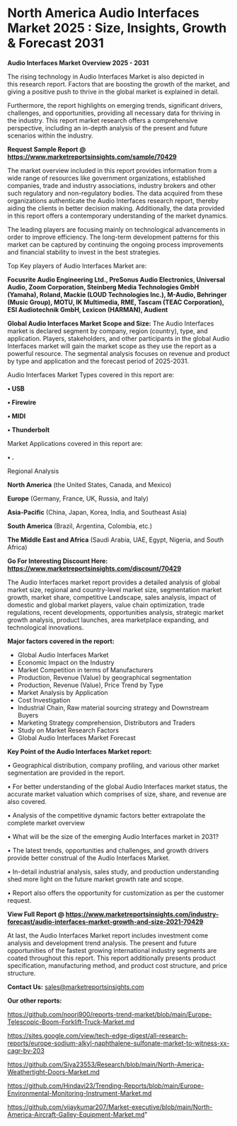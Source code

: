 # North America Audio Interfaces Market 2025 : Size, Insights, Growth & Forecast 2031

<Strong> Audio Interfaces Market Overview 2025 - 2031</strong>

The rising technology in Audio Interfaces Market is also depicted in this research report. Factors that are boosting the growth of the market, and giving a positive push to thrive in the global market is explained in detail.

Furthermore, the report highlights on emerging trends, significant drivers, challenges, and opportunities, providing all necessary data for thriving in the industry. This report market research offers a comprehensive perspective, including an in-depth analysis of the present and future scenarios within the industry.

<strong>Request Sample Report @ <a href=https://www.marketreportsinsights.com/sample/70429>https://www.marketreportsinsights.com/sample/70429</a></strong>

The market overview included in this report provides information from a wide range of resources like government organizations, established companies, trade and industry associations, industry brokers and other such regulatory and non-regulatory bodies. The data acquired from these organizations authenticate the Audio Interfaces research report, thereby aiding the clients in better decision making. Additionally, the data provided in this report offers a contemporary understanding of the market dynamics.

The leading players are focusing mainly on technological advancements in order to improve efficiency. The long-term development patterns for this market can be captured by continuing the ongoing process improvements and financial stability to invest in the best strategies.

Top Key players of Audio Interfaces Market are:

<strong>Focusrite Audio Engineering Ltd., PreSonus Audio Electronics, Universal Audio, Zoom Corporation, Steinberg Media Technologies GmbH (Yamaha), Roland, Mackie (LOUD Technologies Inc.), M-Audio, Behringer (Music Group), MOTU, IK Multimedia, RME, Tascam (TEAC Corporation), ESI Audiotechnik GmbH, Lexicon (HARMAN), Audient</strong>

<strong><b>Global Audio Interfaces Market Scope and Size:</b></strong>
The Audio Interfaces market is declared segment by company, region (country), type, and application. Players, stakeholders, and other participants in the global Audio Interfaces market will gain the market scope as they use the report as a powerful resource. The segmental analysis focuses on revenue and product by type and application and the forecast period of 2025-2031.

Audio Interfaces Market Types covered in this report are:

<strong>• USB

• Firewire

• MIDI

• Thunderbolt</strong>

Market Applications covered in this report are:

<strong>• .</strong> 

Regional Analysis

<strong>North America</strong> (the United States, Canada, and Mexico)

<strong>Europe</strong> (Germany, France, UK, Russia, and Italy)

<strong>Asia-Pacific</strong> (China, Japan, Korea, India, and Southeast Asia)

<strong>South America</strong> (Brazil, Argentina, Colombia, etc.)

<strong>The Middle East and Africa</strong> (Saudi Arabia, UAE, Egypt, Nigeria, and South Africa)

<strong>Go For Interesting Discount Here: <a href=https://www.marketreportsinsights.com/discount/70429>https://www.marketreportsinsights.com/discount/70429</a></strong>

The Audio Interfaces market report provides a detailed analysis of global market size, regional and country-level market size, segmentation market growth, market share, competitive Landscape, sales analysis, impact of domestic and global market players, value chain optimization, trade regulations, recent developments, opportunities analysis, strategic market growth analysis, product launches, area marketplace expanding, and technological innovations.

<strong><b>Major factors covered in the report:</b></strong>
<ul>
  <li>Global Audio Interfaces Market </li>
  <li>Economic Impact on the Industry</li>
  <li>Market Competition in terms of Manufacturers</li>
  <li>Production, Revenue (Value) by geographical segmentation</li>
  <li>Production, Revenue (Value), Price Trend by Type</li>
  <li>Market Analysis by Application</li>
  <li>Cost Investigation</li>
  <li>Industrial Chain, Raw material sourcing strategy and Downstream Buyers</li>
  <li>Marketing Strategy comprehension, Distributors and Traders</li>
  <li>Study on Market Research Factors</li>
  <li>Global Audio Interfaces Market Forecast</li>
</ul>

<strong><b>Key Point of the Audio Interfaces Market report:</b></strong>

• Geographical distribution, company profiling, and various other market segmentation are provided in the report.

• For better understanding of the global Audio Interfaces market status, the accurate market valuation which comprises of size, share, and revenue are also covered.

• Analysis of the competitive dynamic factors better extrapolate the complete market overview

• What will be the size of the emerging Audio Interfaces market in 2031?

• The latest trends, opportunities and challenges, and growth drivers provide better construal of the Audio Interfaces Market.

• In-detail industrial analysis, sales study, and production understanding shed more light on the future market growth rate and scope.

• Report also offers the opportunity for customization as per the customer request.

<strong><b>View Full Report @ <a href=https://www.marketreportsinsights.com/industry-forecast/audio-interfaces-market-growth-and-size-2021-70429>https://www.marketreportsinsights.com/industry-forecast/audio-interfaces-market-growth-and-size-2021-70429</a></b></strong>


At last, the Audio Interfaces Market report includes investment come analysis and development trend analysis. The present and future opportunities of the fastest growing international industry segments are coated throughout this report. This report additionally presents product specification, manufacturing method, and product cost structure, and price structure.

<strong>Contact Us:</strong>
sales@marketreportsinsights.com

<strong>Our other reports:</strong>

<a href=https://github.com/noori900/reports-trend-market/blob/main/Europe-Telescopic-Boom-Forklift-Truck-Market.md>https://github.com/noori900/reports-trend-market/blob/main/Europe-Telescopic-Boom-Forklift-Truck-Market.md</a>

<a href=https://sites.google.com/view/tech-edge-digest/all-research-reports/europe-sodium-alkyl-naphthalene-sulfonate-market-to-witness-xx-cagr-by-203>https://sites.google.com/view/tech-edge-digest/all-research-reports/europe-sodium-alkyl-naphthalene-sulfonate-market-to-witness-xx-cagr-by-203</a>

<a href=https://github.com/Siya23553/Research/blob/main/North-America-Weathertight-Doors-Market.md>https://github.com/Siya23553/Research/blob/main/North-America-Weathertight-Doors-Market.md</a>

<a href=https://github.com/Hindavi23/Trending-Reports/blob/main/Europe-Environmental-Monitoring-Instrument-Market.md>https://github.com/Hindavi23/Trending-Reports/blob/main/Europe-Environmental-Monitoring-Instrument-Market.md</a>

<a href=https://github.com/vijaykumar207/Market-executive/blob/main/North-America-Aircraft-Galley-Equipment-Market.md>https://github.com/vijaykumar207/Market-executive/blob/main/North-America-Aircraft-Galley-Equipment-Market.md</a>"
